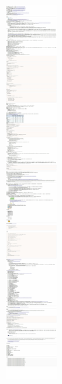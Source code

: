 ![Java笔记一览](https://raw.githubusercontent.com/derogithub/dabaihua/master/images/Java%E7%AC%94%E8%AE%B0%E4%B8%80%E8%A7%88.jpg "Java笔记一览")

